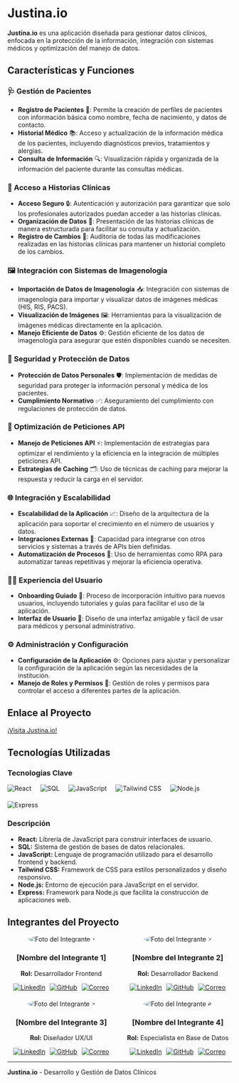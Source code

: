 # Justina.io

**Justina.io** es una aplicación diseñada para gestionar datos clínicos, enfocada en la protección de la información, integración con sistemas médicos y optimización del manejo de datos.

## Características y Funciones

### 🩺 Gestión de Pacientes

- **Registro de Pacientes** 📝: Permite la creación de perfiles de pacientes con información básica como nombre, fecha de nacimiento, y datos de contacto.
- **Historial Médico** 📚: Acceso y actualización de la información médica de los pacientes, incluyendo diagnósticos previos, tratamientos y alergias.
- **Consulta de Información** 🔍: Visualización rápida y organizada de la información del paciente durante las consultas médicas.

### 📖 Acceso a Historias Clínicas

- **Acceso Seguro** 🔒: Autenticación y autorización para garantizar que solo los profesionales autorizados puedan acceder a las historias clínicas.
- **Organización de Datos** 📑: Presentación de las historias clínicas de manera estructurada para facilitar su consulta y actualización.
- **Registro de Cambios** 📝: Auditoría de todas las modificaciones realizadas en las historias clínicas para mantener un historial completo de los cambios.

### 🖼️ Integración con Sistemas de Imagenología

- **Importación de Datos de Imagenología** 📥: Integración con sistemas de imagenología para importar y visualizar datos de imágenes médicas (HIS, RIS, PACS).
- **Visualización de Imágenes** 🖼️: Herramientas para la visualización de imágenes médicas directamente en la aplicación.
- **Manejo Eficiente de Datos** ⚙️: Gestión eficiente de los datos de imagenología para asegurar que estén disponibles cuando se necesiten.

### 🔐 Seguridad y Protección de Datos

- **Protección de Datos Personales** 🛡️: Implementación de medidas de seguridad para proteger la información personal y médica de los pacientes.
- **Cumplimiento Normativo** ✅: Aseguramiento del cumplimiento con regulaciones de protección de datos.

### 🚀 Optimización de Peticiones API

- **Manejo de Peticiones API** ⚡: Implementación de estrategias para optimizar el rendimiento y la eficiencia en la integración de múltiples peticiones API.
- **Estrategias de Caching** 🗂️: Uso de técnicas de caching para mejorar la respuesta y reducir la carga en el servidor.

### 🌐 Integración y Escalabilidad

- **Escalabilidad de la Aplicación** 📈: Diseño de la arquitectura de la aplicación para soportar el crecimiento en el número de usuarios y datos.
- **Integraciones Externas** 🔗: Capacidad para integrarse con otros servicios y sistemas a través de APIs bien definidas.
- **Automatización de Procesos** 🤖: Uso de herramientas como RPA para automatizar tareas repetitivas y mejorar la eficiencia operativa.

### 🧑‍💻 Experiencia del Usuario

- **Onboarding Guiado** 🏁: Proceso de incorporación intuitivo para nuevos usuarios, incluyendo tutoriales y guías para facilitar el uso de la aplicación.
- **Interfaz de Usuario** 🎨: Diseño de una interfaz amigable y fácil de usar para médicos y personal administrativo.

### ⚙️ Administración y Configuración

- **Configuración de la Aplicación** ⚙️: Opciones para ajustar y personalizar la configuración de la aplicación según las necesidades de la institución.
- **Manejo de Roles y Permisos** 🔐: Gestión de roles y permisos para controlar el acceso a diferentes partes de la aplicación.

## Enlace al Proyecto

[¡Visita Justina.io!](https://justiapp.vercel.app/)

## Tecnologías Utilizadas

### Tecnologías Clave

<div style="display: flex; gap: 20px; flex-wrap: wrap;">
  <img src="https://img.icons8.com/color/48/000000/react-native.png" alt="React" title="React"/>
  <img src="https://img.icons8.com/external-flat-juicy-fish/50/000000/external-sql-database-flat-flat-flat-juicy-fish.png" alt="SQL" title="SQL"/>
  <img src="https://img.icons8.com/color/48/000000/javascript.png" alt="JavaScript" title="JavaScript"/>
  <img src="https://img.icons8.com/external-flat-juicy-fish/50/000000/external-css3-logo-flat-flat-flat-juicy-fish.png" alt="Tailwind CSS" title="Tailwind CSS"/>
  <img src="https://img.icons8.com/ios-filled/50/000000/nodejs.png" alt="Node.js" title="Node.js"/>
  <img src="https://img.icons8.com/ios-filled/50/000000/express-js.png" alt="Express" title="Express"/>
</div>

### Descripción

- **React:** Librería de JavaScript para construir interfaces de usuario.
- **SQL:** Sistema de gestión de bases de datos relacionales.
- **JavaScript:** Lenguaje de programación utilizado para el desarrollo frontend y backend.
- **Tailwind CSS:** Framework de CSS para estilos personalizados y diseño responsivo.
- **Node.js:** Entorno de ejecución para JavaScript en el servidor.
- **Express:** Framework para Node.js que facilita la construcción de aplicaciones web.

## Integrantes del Proyecto

<div style="display: flex; gap: 20px; flex-wrap: wrap; justify-content: center;">
  <!-- Frontend -->
  <div style="flex: 1 1 calc(25% - 20px); box-sizing: border-box;">
    <div style="text-align: center;">
      <img src="https://via.placeholder.com/150" alt="Foto del Integrante 1" style="border-radius: 50%;"/>
      <h3>[Nombre del Integrante 1]</h3>
      <p><strong>Rol:</strong> Desarrollador Frontend</p>
      <div style="display: flex; justify-content: center; gap: 10px;">
        <a href="https://linkedin.com/in/integrante1" target="_blank">
          <img src="https://img.icons8.com/ios-filled/50/000000/linkedin.png" alt="LinkedIn"/>
        </a>
        <a href="https://github.com/integrante1" target="_blank">
          <img src="https://img.icons8.com/ios-filled/50/000000/github.png" alt="GitHub"/>
        </a>
        <a href="mailto:email1@example.com">
          <img src="https://img.icons8.com/ios-filled/50/000000/email.png" alt="Correo"/>
        </a>
      </div>
    </div>
  </div>

  <!-- Backend -->
  <div style="flex: 1 1 calc(25% - 20px); box-sizing: border-box;">
    <div style="text-align: center;">
      <img src="https://via.placeholder.com/150" alt="Foto del Integrante 2" style="border-radius: 50%;"/>
      <h3>[Nombre del Integrante 2]</h3>
      <p><strong>Rol:</strong> Desarrollador Backend</p>
      <div style="display: flex; justify-content: center; gap: 10px;">
        <a href="https://linkedin.com/in/integrante2" target="_blank">
          <img src="https://img.icons8.com/ios-filled/50/000000/linkedin.png" alt="LinkedIn"/>
        </a>
        <a href="https://github.com/integrante2" target="_blank">
          <img src="https://img.icons8.com/ios-filled/50/000000/github.png" alt="GitHub"/>
        </a>
        <a href="mailto:email2@example.com">
          <img src="https://img.icons8.com/ios-filled/50/000000/email.png" alt="Correo"/>
        </a>
      </div>
    </div>
  </div>

  <!-- Diseñador -->
  <div style="flex: 1 1 calc(25% - 20px); box-sizing: border-box;">
    <div style="text-align: center;">
      <img src="https://via.placeholder.com/150" alt="Foto del Integrante 3" style="border-radius: 50%;"/>
      <h3>[Nombre del Integrante 3]</h3>
      <p><strong>Rol:</strong> Diseñador UX/UI</p>
      <div style="display: flex; justify-content: center; gap: 10px;">
        <a href="https://linkedin.com/in/integrante3" target="_blank">
          <img src="https://img.icons8.com/ios-filled/50/000000/linkedin.png" alt="LinkedIn"/>
        </a>
        <a href="https://github.com/integrante3" target="_blank">
          <img src="https://img.icons8.com/ios-filled/50/000000/github.png" alt="GitHub"/>
        </a>
        <a href="mailto:email3@example.com">
          <img src="https://img.icons8.com/ios-filled/50/000000/email.png" alt="Correo"/>
        </a>
      </div>
    </div>
  </div>

  <!-- Especialista en BD -->
  <div style="flex: 1 1 calc(25% - 20px); box-sizing: border-box;">
    <div style="text-align: center;">
      <img src="https://via.placeholder.com/150" alt="Foto del Integrante 4" style="border-radius: 50%;"/>
      <h3>[Nombre del Integrante 4]</h3>
      <p><strong>Rol:</strong> Especialista en Base de Datos</p>
      <div style="display: flex; justify-content: center; gap: 10px;">
        <a href="https://linkedin.com/in/integrante4" target="_blank">
          <img src="https://img.icons8.com/ios-filled/50/000000/linkedin.png" alt="LinkedIn"/>
        </a>
        <a href="https://github.com/integrante4" target="_blank">
          <img src="https://img.icons8.com/ios-filled/50/000000/github.png" alt="GitHub"/>
        </a>
        <a href="mailto:email4@example.com">
          <img src="https://img.icons8.com/ios-filled/50/000000/email.png" alt="Correo"/>
        </a>
      </div>
    </div>
  </div>
</div>

---

**Justina.io** - Desarrollo y Gestión de Datos Clínicos
